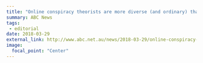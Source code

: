 ```yaml
---
title: "Online conspiracy theorists are more diverse (and ordinary) than most assume"
summary: ABC News
tags:
 - editorial
date: 2018-03-29
external_link: http://www.abc.net.au/news/2018-03-29/online-conspiracy-theorists-are-more-diverse-28and-ordinary29/9600834
image:
  focal_point: "Center"
---
```

